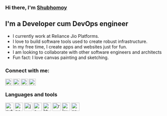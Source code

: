 ### Hi there, I'm [Shubhomoy][website]

## I'm a Developer cum DevOps engineer

- I currently work at Reliance Jio Platforms.
- I love to build software tools used to create robust infrastructure.
- In my free time, I create apps and websites just for fun.
- I am looking to collaborate with other software engineers and architects
- Fun fact: I love canvas painting and sketching.

### Connect with me:

[<img alt="mail" align="left" width="22px" src="https://cdn.jsdelivr.net/npm/simple-icons@3.4.0/icons/mail-dot-ru.svg"/>][gmail]
[<img alt="linkedin" align="left" width="22px" src="https://cdn.jsdelivr.net/npm/simple-icons@3.4.0/icons/linkedin.svg"/>][linkedin]
[<img alt="instagram" align="left" width="22px" src="https://cdn.jsdelivr.net/npm/simple-icons@3.4.0/icons/instagram.svg"/>][instagram]
[<img alt="patreon" align="left" width="22px" src="https://cdn.jsdelivr.net/npm/simple-icons@3.4.0/icons/patreon.svg"/>][patreon]

<br />

### Languages and tools

<img alt="python" width="26px" src="https://cdn.jsdelivr.net/npm/simple-icons@3.4.0/icons/python.svg"/>
<img alt="node" width="26px" src="https://cdn.jsdelivr.net/npm/simple-icons@3.4.0/icons/node-dot-js.svg"/>
<img alt="java" width="26px" src="https://cdn.jsdelivr.net/npm/simple-icons@3.4.0/icons/java.svg"/>
<img alt="c++" width="26px" src="https://cdn.jsdelivr.net/npm/simple-icons@3.4.0/icons/cplusplus.svg"/>
<img alt="html5" width="26px" src="https://cdn.jsdelivr.net/npm/simple-icons@3.4.0/icons/html5.svg"/>
<img alt="react" width="26px" src="https://cdn.jsdelivr.net/npm/simple-icons@3.4.0/icons/react.svg"/>
<img alt="kubernetes" width="26px" src="https://cdn.jsdelivr.net/npm/simple-icons@3.4.0/icons/kubernetes.svg"/>
<img alt="android" width="26px" src="https://cdn.jsdelivr.net/npm/simple-icons@3.4.0/icons/android.svg"/>

<br />
<br />

[website]: https://shubhomoy.github.io
[gmail]: shubhomoy.biswas95@gmail.com
[linkedin]: https://www.linkedin.com/in/shubhomoybiswas/
[instagram]: https://www.instagram.com/shubhomoy.biswas/
[patreon]: https://www.patreon.com/shubhomoy
